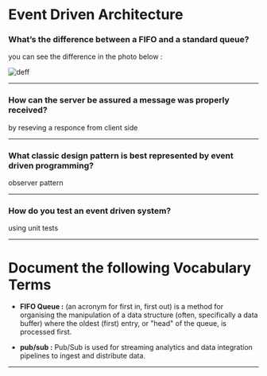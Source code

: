# Event Driven Architecture

### What’s the difference between a FIFO and a standard queue?

you can see the difference in the photo below :

![deff](https://miro.medium.com/max/1000/1*hUmRcqAz9_M2GZrY-F1TtA.png)
***

### How can the server be assured a message was properly received?

by reseving a responce from client side

***

### What classic design pattern is best represented by event driven programming?

observer pattern

***

### How do you test an event driven system?

using unit tests

***

# Document the following Vocabulary Terms

* **FIFO Queue :** (an acronym for first in, first out) is a method for organising the manipulation of a data structure (often, specifically a data buffer) where the oldest (first) entry, or "head" of the queue, is processed first.

* **pub/sub :** Pub/Sub is used for streaming analytics and data integration pipelines to ingest and distribute data.

***